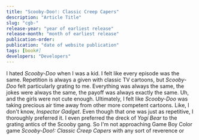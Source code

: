 ```yaml
---
title: "Scooby-Doo!: Classic Creep Capers"
description: "Article Title"
slug: "cgb-"
release-year: "year of earliest release"
release-month: "month of earliest release"
publication-order:
publication: "date of website publication"
tags: [book#]
developers: "Developers"
---
```

I hated *Scooby-Doo* when I was a kid. I felt like every episode was the same. Repetition is always a given with classic TV cartoons, but *Scooby-Doo* felt particularly grating to me. Everything was always the same, the jokes were always the same, the payoff was always exactly the same. Uh, and the girls were not cute enough. Ultimately, I felt like *Scooby-Doo* was taking precious air time away from other more competent cartoons. Like, I don't know, *Inspector Gadget*. Even though that one was just as repetitive, I thoroughly preferred it. I even preferred the dreck of *Yogi Bear* to the grating antics of the Scooby gang. So I'm not approaching Game Boy Color game *Scooby-Doo!: Classic Creep Capers* with any sort of reverence or